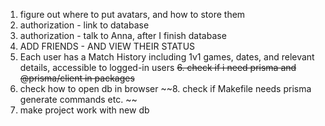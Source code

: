 1. figure out where to put avatars, and how to store them
2. authorization - link to database
3. authorization - talk to Anna, after I finish database
4. ADD FRIENDS - AND VIEW THEIR STATUS
5. Each user has a Match History including 1v1 games, dates, and relevant details, accessible to logged-in users
~~6. check if i need prisma and @prisma/client in packages~~
7. check how to open db in browser
~~8. check if Makefile needs prisma generate commands etc.  ~~
9. make project work with new db

